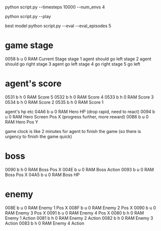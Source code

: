 

python script.py --timesteps 10000 --num_envs 4


python script.py --play





best model
python script.py --eval --eval_episodes 5












game stage
==
0058	b	u	0	RAM	Current Stage
stage 1 agent should go left
stage 2 agent should go right
stage 3 agent go left
stage 4 go right
stage 5 go left



agent's score
==
0531	b	h	0	RAM	Score 5
0532	b	h	0	RAM	Score 4
0533	b	h	0	RAM	Score 3
0534	b	h	0	RAM	Score 2
0535	b	h	0	RAM	Score 1


agent's hp etc
04A6	b	u	0	RAM	Hero HP (drop rapid, need to react)
0094	b	u	0	RAM	Hero Screen Pos X (progress further, more reward)
00B6	b	u	0	RAM	Hero Pos Y

game clock is like 2 minutes for agent to finish the game (so there is urgency to finish the game quick)



boss
==
0090	b	h	0	RAM	Boss Pos X
004E	b	u	0	RAM	Boss Action
0093	b	u	0	RAM	Boss Pos X
04A5	b	u	0	RAM	Boss HP



enemy
==
008E	b	u	0	RAM	Enemy 1 Pos X
008F	b	u	0	RAM	Enemy 2 Pos X
0090	b	u	0	RAM	Enemy 3 Pos X
0091	b	u	0	RAM	Enemy 4 Pos X
0080	b	h	0	RAM	Enemy 1 Action
0081	b	h	0	RAM	Enemy 2 Action
0082	b	h	0	RAM	Enemy 3 Action
0083	b	h	0	RAM	Enemy 4 Action